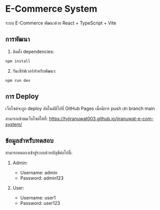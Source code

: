# E-Commerce System

ระบบ E-Commerce พัฒนาด้วย React + TypeScript + Vite

## การพัฒนา

1. ติดตั้ง dependencies:
```bash
npm install
```

2. รันเซิร์ฟเวอร์สำหรับพัฒนา:
```bash
npm run dev
```

## การ Deploy

เว็บไซต์จะถูก deploy อัตโนมัติไปที่ GitHub Pages เมื่อมีการ push เข้า branch main

สามารถเข้าชมเว็บไซต์ได้ที่:
https://tyjiranuwat003.github.io/jiranuwat-e-com-system/

## ข้อมูลสำหรับทดสอบ

สามารถทดลองเข้าสู่ระบบด้วยบัญชีต่อไปนี้:

1. Admin:
   - Username: admin
   - Password: admin123

2. User:
   - Username: user1
   - Password: user123
